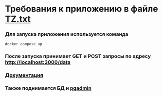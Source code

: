 # Требования к приложению в файле [TZ.txt](https://github.com/Tanatishe/Mediapoint/blob/dev/TZ.txt)


### Для запуска приложения используется команда 
```
docker compose up
```

### После запуска принимает GET и POST запросы по адресу <http://localhost:3000/data>

### [Документация](http://localhost:3000/docs)

### Также поднимается БД и [pgadmin](http://localhost:80)